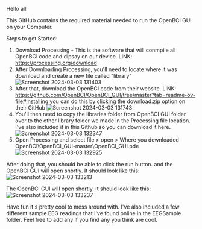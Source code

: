 Hello all!

This GitHub contains the required material needed to run the OpenBCI GUI on your Computer.

Steps to get Started:
1. Download Processing - This is the software that will conmpile all OpenBCI code and dipsay on our device. LINK: https://processing.org/download
2. After Downloading Processing, you'll need to locate where it was download and create a new file called "library"
![Screenshot 2024-03-03 131403](https://github.com/GavinCaptcha/EEGUAVFPV/assets/99159361/f16b0048-653c-4964-a325-51cbde30a8fd)
3. After that, download the OpenBCI code from their website. LINK:  https://github.com/OpenBCI/OpenBCI_GUI/tree/master?tab=readme-ov-file#installing
   you can do this by clicking the download.zip option on their GitHub ![Screenshot 2024-03-03 131743](https://github.com/GavinCaptcha/EEGUAVFPV/assets/99159361/2fe244ac-e5f5-444f-8708-dbf202e910d3)
4. You'll then need to copy the libraries folder from OpenBCI GUI folder over to the other library folder we made in the Processing file location. I've also included it in this Github so you can download it here.
![Screenshot 2024-03-03 132347](https://github.com/GavinCaptcha/EEGUAVFPV/assets/99159361/46ca0474-fa26-47e8-9ebd-b125811c6208)
5. Open Processing and select file > open > Where you downloaded OpenBCI\OpenBCI_GUI-master\OpenBCI_GUI.pde
![Screenshot 2024-03-03 132925](https://github.com/GavinCaptcha/EEGUAVFPV/assets/99159361/8f4b7632-07cb-451d-aa47-4df5ac5c5bec)

After doing that, you should be able to click the run button. and the OpenBCI GUI will open shortly. It should look like this:
![Screenshot 2024-03-03 133213](https://github.com/GavinCaptcha/EEGUAVFPV/assets/99159361/ea265265-607c-4297-a548-9d164ecb72f1)

The OpenBCI GUI will open shortly. It should look like this:
![Screenshot 2024-03-03 133237](https://github.com/GavinCaptcha/EEGUAVFPV/assets/99159361/db2b1344-5ebf-4aea-93cb-9e484c103137)

Have fun it's pretty cool to mess around with. I've also included a few different sample EEG readings that I've found online in the EEGSample folder. Feel free to add any if you find any you think are cool.
